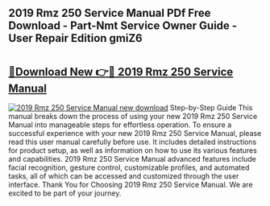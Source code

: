 ## 2019 Rmz 250 Service Manual PDf Free Download - Part-Nmt Service Owner Guide - User Repair Edition gmiZ6

# <h2><a href="http://bc16947.oget.top/?id=2019+Rmz+250+Service+Manual">🔗Download New 👉🔴 2019 Rmz 250 Service Manual</a></h2>

[![2019 Rmz 250 Service Manual new download](https://i.imgur.com/5g1atiW.png)](http://bc16947.oget.top/?id=2019+Rmz+250+Service+Manual)
Step-by-Step Guide This manual breaks down the process of using your new 2019 Rmz 250 Service Manual into manageable steps for effortless operation. To ensure a successful experience with your new 2019 Rmz 250 Service Manual, please read this user manual carefully before use. It includes detailed instructions for product setup, as well as information on how to use its various features and capabilities. 2019 Rmz 250 Service Manual advanced features include facial recognition, gesture control, customizable profiles, and automated tasks, all of which can be accessed and customized through the user interface. Thank You for Choosing 2019 Rmz 250 Service Manual. We are excited to be part of your journey.
